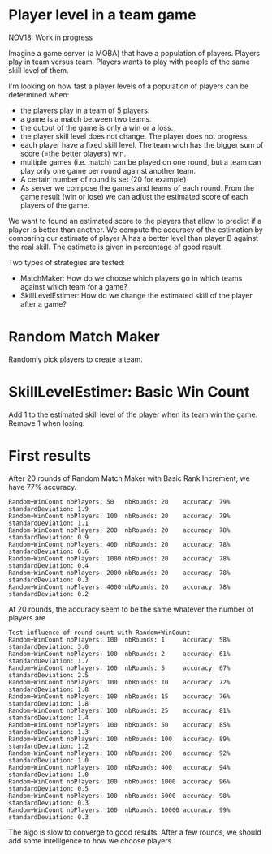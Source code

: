# Player level in a team game

NOV18: Work in progress

Imagine a game server (a MOBA) that have a population of players. Players play in team versus team.
Players wants to play with people of the same skill level of them.

I'm looking on how fast a player levels of a population of players can be determined when:
 - the players play in a team of 5 players.
 - a game is a match between two teams.
 - the output of the game is only a win or a loss.
 - the player skill level does not change. The player does not progress.
 - each player have a fixed skill level. The team wich has the bigger sum of score (=the better players) win. 
 - multiple games (i.e. match) can be played on one round, but a team can play only one game per round against another team.
 - A certain number of round is set (20 for example)
 - As server we compose the games and teams of each round. From the game result (win or lose) we can adjust the estimated score of each players of the game.
 
We want to found an estimated score to the players that allow to predict if a player is better than another.
We compute the accuracy of the estimation by comparing our estimate of player A has a better level than player B against the real skill. The estimate is given in percentage of good result.

Two types of strategies are tested:
 - MatchMaker: How do we choose which players go in which teams against which team for a game?
 - SkillLevelEstimer: How do we change the estimated skill of the player after a game?

 
# Random Match Maker 

Randomly pick players to create a team.

# SkillLevelEstimer: Basic Win Count
Add 1 to the estimated skill level of the player when its team win the game.
Remove 1 when losing.

# First results

After 20 rounds of Random Match Maker with Basic Rank Increment, we have 77% accuracy.

~~~
Random+WinCount nbPlayers: 50   nbRounds: 20    accuracy: 79%   standardDeviation: 1.9
Random+WinCount nbPlayers: 100  nbRounds: 20    accuracy: 79%   standardDeviation: 1.1
Random+WinCount nbPlayers: 200  nbRounds: 20    accuracy: 78%   standardDeviation: 0.9
Random+WinCount nbPlayers: 400  nbRounds: 20    accuracy: 78%   standardDeviation: 0.6
Random+WinCount nbPlayers: 1000 nbRounds: 20    accuracy: 78%   standardDeviation: 0.4
Random+WinCount nbPlayers: 2000 nbRounds: 20    accuracy: 78%   standardDeviation: 0.3
Random+WinCount nbPlayers: 4000 nbRounds: 20    accuracy: 78%   standardDeviation: 0.2
~~~
At 20 rounds, the accuracy seem to be the same whatever the number of players are


~~~
Test influence of round count with Random+WinCount
Random+WinCount nbPlayers: 100  nbRounds: 1     accuracy: 58%   standardDeviation: 3.0
Random+WinCount nbPlayers: 100  nbRounds: 2     accuracy: 61%   standardDeviation: 1.7
Random+WinCount nbPlayers: 100  nbRounds: 5     accuracy: 67%   standardDeviation: 2.5
Random+WinCount nbPlayers: 100  nbRounds: 10    accuracy: 72%   standardDeviation: 1.8
Random+WinCount nbPlayers: 100  nbRounds: 15    accuracy: 76%   standardDeviation: 1.8
Random+WinCount nbPlayers: 100  nbRounds: 25    accuracy: 81%   standardDeviation: 1.4
Random+WinCount nbPlayers: 100  nbRounds: 50    accuracy: 85%   standardDeviation: 1.3
Random+WinCount nbPlayers: 100  nbRounds: 100   accuracy: 89%   standardDeviation: 1.2
Random+WinCount nbPlayers: 100  nbRounds: 200   accuracy: 92%   standardDeviation: 1.0
Random+WinCount nbPlayers: 100  nbRounds: 400   accuracy: 94%   standardDeviation: 1.0
Random+WinCount nbPlayers: 100  nbRounds: 1000  accuracy: 96%   standardDeviation: 0.5
Random+WinCount nbPlayers: 100  nbRounds: 5000  accuracy: 98%   standardDeviation: 0.3
Random+WinCount nbPlayers: 100  nbRounds: 10000 accuracy: 99%   standardDeviation: 0.3
~~~
The algo is slow to converge to good results. After a few rounds, we should add some intelligence to how we choose players.